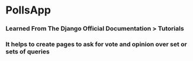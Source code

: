 # PollsApp

### Learned From The Django Official Documentation > Tutorials
### It helps to create pages to ask for vote and opinion over set or sets of queries
